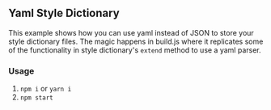 ## Yaml Style Dictionary

This example shows how you can use yaml instead of JSON to store your style dictionary files. The magic happens in build.js where it replicates some of the functionality in style dictionary's `extend` method to use a yaml parser.

### Usage

1. `npm i` or `yarn i`
1. `npm start`
